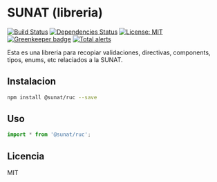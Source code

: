 # SUNAT (libreria)

[![Build Status](https://travis-ci.org/pilmee/SUNAT.svg?branch=master)](https://travis-ci.org/pilmee/SUNAT) [![Dependencies Status](https://david-dm.org/pilmee/SUNAT.svg)](https://david-dm.org/pilmee/SUNAT.svg) [![License: MIT](https://img.shields.io/npm/l/package.json.svg)](https://opensource.org/licenses/MIT) [![Greenkeeper badge](https://badges.greenkeeper.io/pilmee/SUNAT.svg)](https://greenkeeper.io/) [![Total alerts](https://img.shields.io/lgtm/alerts/g/pilmee/SUNAT.svg?logo=lgtm&logoWidth=18)](https://lgtm.com/projects/g/pilmee/SUNAT/alerts/)

Esta es una libreria para recopiar validaciones, directivas, components, tipos, enums, etc relaciados a la SUNAT.

## Instalacion
```bash
npm install @sunat/ruc --save
```

## Uso
```javascript
import * from '@sunat/ruc';
```

## Licencia
MIT

